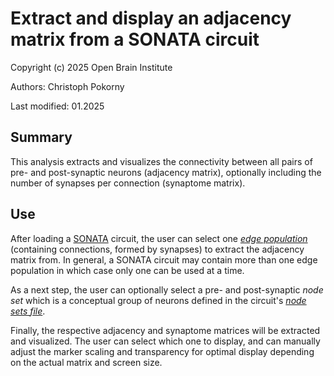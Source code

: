 # Extract and display an adjacency matrix from a SONATA circuit
Copyright (c) 2025 Open Brain Institute

Authors: Christoph Pokorny

Last modified: 01.2025

## Summary
This analysis extracts and visualizes the connectivity between all pairs of pre- and post-synaptic neurons (adjacency matrix), optionally including the number of synapses per connection (synaptome matrix).

## Use
After loading a [SONATA](https://github.com/AllenInstitute/sonata/blob/master/docs/SONATA_DEVELOPER_GUIDE.md) circuit, the user can select one [_edge population_](https://github.com/AllenInstitute/sonata/blob/master/docs/SONATA_DEVELOPER_GUIDE.md#representing-edges) (containing connections, formed by synapses) to extract the adjacency matrix from. In general, a SONATA circuit may contain more than one edge population in which case only one can be used at a time.

As a next step, the user can optionally select a pre- and post-synaptic _node set_ which is a conceptual group of neurons defined in the circuit's [_node sets file_](https://github.com/AllenInstitute/sonata/blob/master/docs/SONATA_DEVELOPER_GUIDE.md#node-sets-file). 

Finally, the respective adjacency and synaptome matrices will be extracted and visualized. The user can select which one to display, and can manually adjust the marker scaling and transparency for optimal display depending on the actual matrix and screen size.